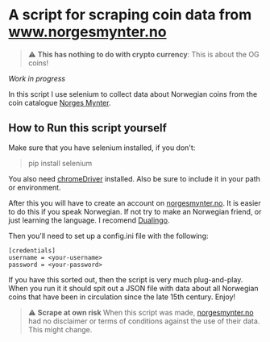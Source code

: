 # A script for scraping coin data from www.norgesmynter.no

> :warning: **This has nothing to do with crypto currency**: This is about the OG coins!

_Work in progress_

In this script I use selenium to collect data about Norwegian coins from the coin catalogue [Norges Mynter](https://norgesmynter.no/).

## How to Run this script yourself

Make sure that you have selenium installed, if you don't:

> pip install selenium

You also need [chromeDriver](https://chromedriver.chromium.org/) installed. Also be sure to include it in your path or environment.

After this you will have to create an account on [norgesmynter.no](https://norgesmynter.no/). It is easier to do this if you speak Norwegian. If not try to make an Norwegian friend, or just learning the language. I recomend [Dualingo](https://www.duolingo.com/).

Then you'll need to set up a config.ini file with the following:


```
[credentials]
username = <your-username>
password = <your-password>
```

If you have this sorted out, then the script is very much plug-and-play. When you run it it should spit out a JSON file with data about all Norwegian coins
that have been in circulation since the late 15th century. Enjoy!

> :warning: **Scrape at own risk** When this script was made, [norgesmynter.no](https://norgesmynter.no/) had no disclaimer or terms of conditions against the use of their data. This might change.
